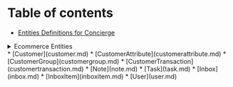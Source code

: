 # Table of contents

* [Entities Definitions for Concierge](README.md)
<details><summary>Ecommerce Entities</summary>
* [Category](category.md)
* [ProductList](productlist.md)
* [Product](product.md)
* [ProductVariantAttribute](productvariantattribute.md)
* [ProductReview](productreview.md)
</details>
* [Customer](customer.md)
* [CustomerAttribute](customerattribute.md)
* [CustomerGroup](customergroup.md)
* [CustomerTransaction](customertransaction.md)
* [Note](note.md)
* [Task](task.md)
* [Inbox](inbox.md)
* [InboxItem](inboxitem.md)
* [User](user.md)

